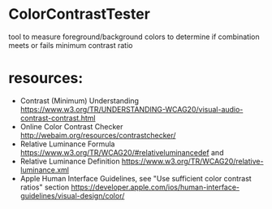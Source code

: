 # ColorContrastTester
tool to measure foreground/background colors to determine if combination meets or fails minimum contrast ratio

# resources:
- Contrast (Minimum) Understanding https://www.w3.org/TR/UNDERSTANDING-WCAG20/visual-audio-contrast-contrast.html 
- Online Color Contrast Checker http://webaim.org/resources/contrastchecker/
- Relative Luminance Formula https://www.w3.org/TR/WCAG20/#relativeluminancedef and 
- Relative Luminance Definition https://www.w3.org/TR/WCAG20/relative-luminance.xml
- Apple Human Interface Guidelines, see "Use sufficient color contrast ratios" section https://developer.apple.com/ios/human-interface-guidelines/visual-design/color/
